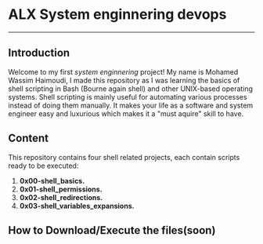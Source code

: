 # ALX System enginnering devops
---
## Introduction
Welcome to my first *system enginnering* project! My name is Mohamed Wassim Haimoudi, I made this repository as I was learning the basics of shell scripting in Bash (Bourne again shell) and other UNIX-based operating systems. Shell scripting is mainly useful for automating various processes instead of doing them manually. It makes your life as a software and system engineer easy and luxurious which makes it a "must aquire" skill to have.
## Content
This repository contains four shell related projects, each contain scripts ready to be executed:
1. **0x00-shell_basics.**
2. **0x01-shell_permissions.**
3. **0x02-shell_redirections.**
4. **0x03-shell_variables_expansions.**
## How to Download/Execute the files(soon)

